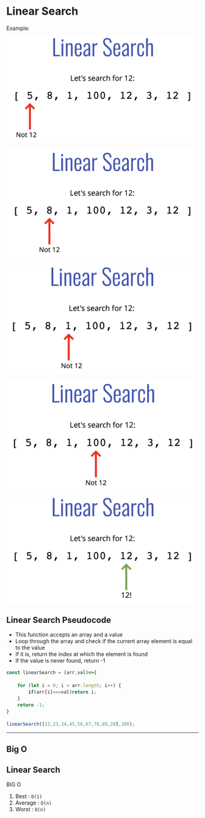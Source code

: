 
# **Linear Search**


Example:

![step 1](./img/0.png)


![step 2](./img/1.png)


![step 3](./img/2.png)


![step 4](./img/3.png)


![step 5](./img/4.png)



## Linear Search Pseudocode
- This function accepts an array and a value
- Loop through the array and check if the current array element is equal to the value
- If it is, return the index at which the element is found
- If the value is never found, return -1


```js
const linearSearch = (arr,val)=>{

    for (let i = 0; i < arr.length; i++) {
        if(arr[i]===val)return i;
    }
    return -1;
}

linearSearch([12,23,34,45,56,67,78,89,20],200);
```


---

## **Big O**

## Linear Search   
BIG O

1. Best  : `O(1)`
2. Average : `O(n)`
3. Worst : `O(n)`